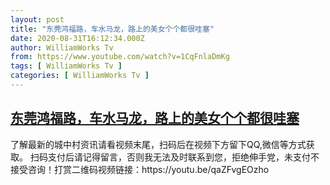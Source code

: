 ```yaml
---
layout: post
title: "东莞鸿福路，车水马龙，路上的美女个个都很哇塞"
date: 2020-08-31T16:12:34.000Z
author: WilliamWorks Tv
from: https://www.youtube.com/watch?v=1CqFnlaDmKg
tags: [ WilliamWorks Tv ]
categories: [ WilliamWorks Tv ]
---
```

<!--1598890354000-->
[东莞鸿福路，车水马龙，路上的美女个个都很哇塞](https://www.youtube.com/watch?v=1CqFnlaDmKg)
------

<div>
了解最新的城中村资讯请看视频末尾，扫码后在视频下方留下QQ,微信等方式获取。 扫码支付后请记得留言，否则我无法及时联系到您，拒绝伸手党，未支付不接受咨询！打赏二维码视频链接：https://youtu.be/qaZFvgEOzho
</div>
